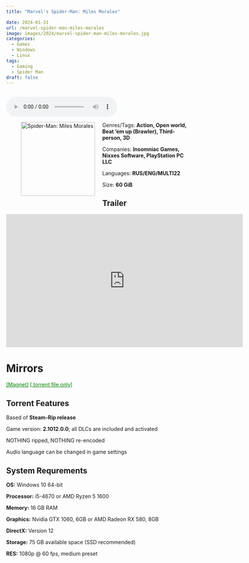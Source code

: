 ```yaml
---
title: "Marvel's Spider-Man: Miles Morales"

date: 2024-01-31
url: /marvel-spider-man-miles-morales
image: images/2024/marvel-spider-man-miles-morales.jpg
categories:
  - Games
  - Windows
  - Linux
tags:
  - Gaming
  - Spider Man
draft: false
---
```

##
<style>
  body.dark-mode,
  body.dark-mode main * {
    background: url('/images/2024/marvel-spider-man-miles-morales.webp') center center fixed no-repeat;
    background-size: 100% 100%;
    background-size: cover;
    color: #f5f5f5;
  }
</style>
<script>
    document.addEventListener('DOMContentLoaded', function () {
        var body = document.body;
        var switcher = document.querySelector('.js-toggle');
                body.classList.add('dark-mode');
                // Save user preference in storage
                localStorage.setItem('darkMode', 'true');
            
        });
</script>

<audio controls autoplay>
  <source src="/audio/Lecrae-WhereWeComeFrom.mp3" type="audio/mp3">
  Your browser does not support the audio tag.
</audio>

<figure style="float: left; margin-right: 20px;">
  <img src="/images/2024/marvel-spider-man-miles-morales.jpg" alt="Spider-Man: Miles Morales" style="width: 200px;">
</figure>


Genres/Tags: **Action, Open world, Beat ’em up (Brawler), Third-person, 3D**

Companies: **Insomniac Games, Nixxes Software, PlayStation PC LLC**

Languages: **RUS/ENG/MULTI22**

Size: **60 GiB**

## Trailer
<iframe width="640" height="360" src="https://www.youtube.com/embed/Gr5H85CxI58" title="Marvel&#39;s Spider Man: Miles Morales - Official World Premiere Announcement Trailer" frameborder="0" allow="accelerometer; autoplay; clipboard-write; encrypted-media; gyroscope; picture-in-picture; web-share" allowfullscreen></iframe>

# Mirrors
<a href="magnet:?xt=urn:btih:KQKU3ZKNOOTITUJOOSN5YBAXMOA6RVNM&dn=Marvel's.Spider-Man.Miles.Morales.Steam.Rip-InsaneRamZes&tr=http%3A%2F%2Fbt4.t-ru.org%2Fann" style="color: green;">[Magnet]</a>
<a href="https://www.dropbox.com/scl/fi/1soawamtl4slcp56gzdj9/Marvel-s-Spider-Man-Miles-Morales-v2.1012.0.0.torrent?rlkey=embxupx2ky0pmns3cj0pxcvqf&dl=1" style="color: green;">[.torrent file only]</a>

## Torrent Features
Based of **Steam-Rip release**

Game version: **2.1012.0.0**; all DLCs are included and activated

NOTHING ripped, NOTHING re-encoded

Audio language can be changed in game settings


## System Requrements
**OS:** Windows 10 64-bit

**Processor:** i5-4670 or AMD Ryzen 5 1600

**Memory:** 16 GB RAM

**Graphics:** Nvidia GTX 1060, 6GB or AMD Radeon RX 580, 8GB

**DirectX:** Version 12

**Storage:** 75 GB available space (SSD recommended)

**RES:** 1080p @ 60 fps, medium preset